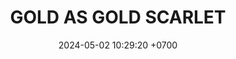 ---
layout: teamCard
permalink: /team/:title.html
categories: LA2024JN LIN1 LIN LIN2 LIN3 LIN7 LIN8
maincover: /assets/logos/GAG.png
puntosLJMAYO24:
date: 2024-05-02 10:29:20 +0700
title: GOLD AS GOLD SCARLET
tag: johto042024
color: black
puntosLJ202404: 12
grupo: sur
background: '#F16C38'
cover: /assets/ver.png
team: GOLD AS GOLD SCARLET
ID: GOLD S
status: <i class="fa-soLINNd fa-check"></i>
puntos: 3
pj: 2
pt1: 0
pt2: 0
pt3: 0
pt4: 0
pt5: 0
pt6: 0
pt7: 1 #
pt8: 0
pt9: 0
pt10: 0
pt11: 2
#PARTIDO 1
j1: RONDA 1
p1: GOLD S
pp1: HGSS
r1: 
bg1: rock
rr1: 
#PARTIDO 2
j2: RONDA 2
p2: GOLD S
pp2: RN
bg2: rock
r2: 
rr2: 
#PARTIDO 3
j3: RONDA 3
p3: TSF
pp3: GOLD S
bg3: rock
r3: 
rr3:
#PARTIDO 4
j4: RONDA 4
p4: BNT
pp4: GOLD S
bg4: rock
r4: 
rr4:
#PARTIDO 5
j5: RONDA 5
p5: GOD O
pp5: GOLD S
bg5: rock
r5: 
rr5:
#PARTIDO 6
j6: RONDA 6
p6: HGHG
pp6: GOLD S
bg6: rock
r6: 
rr6:
#PARTIDO 7
j7: RONDA 7
p7:  GOLD S
pp7: P1
bg7: rock
r7: 1
rr7: 3
#PARTIDO 8
j8: RONDA 8
p8:  GOLD S
pp8: SSI 
bg8: rock
rr8: 
r8: 
#PARTIDO 9
j9: RONDA 9
p9: IL
pp9: GOLD S
bg9: rock
r9: 
rr9:  
#PARTIDO 10
j10: RONDA 10
p10: GOD G
pp10: GOLD S
bg10: rock
r10: 
rr10:
#PARTIDO 11
j11: RONDA 11
p11: GOLD V
pp11: GOLD S
bg11: rock
r11: 2
rr11: 2
stream: <i class="fa-brands fa-twitch text-white"></i>
dia: 20
hora: '22:10'
---